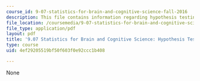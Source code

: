 ```yaml
---
course_id: 9-07-statistics-for-brain-and-cognitive-science-fall-2016
description: This file contains information regarding hypothesis testing summary.
file_location: /coursemedia/9-07-statistics-for-brain-and-cognitive-science-fall-2016/4ef29205519bf50f603f0e92ccc1b408_MIT9_07F16_HypothesisTest.pdf
file_type: application/pdf
layout: pdf
title: '9.07 Statistics for Brain and Cognitive Science: Hypothesis Testing Summary'
type: course
uid: 4ef29205519bf50f603f0e92ccc1b408

---
```

None